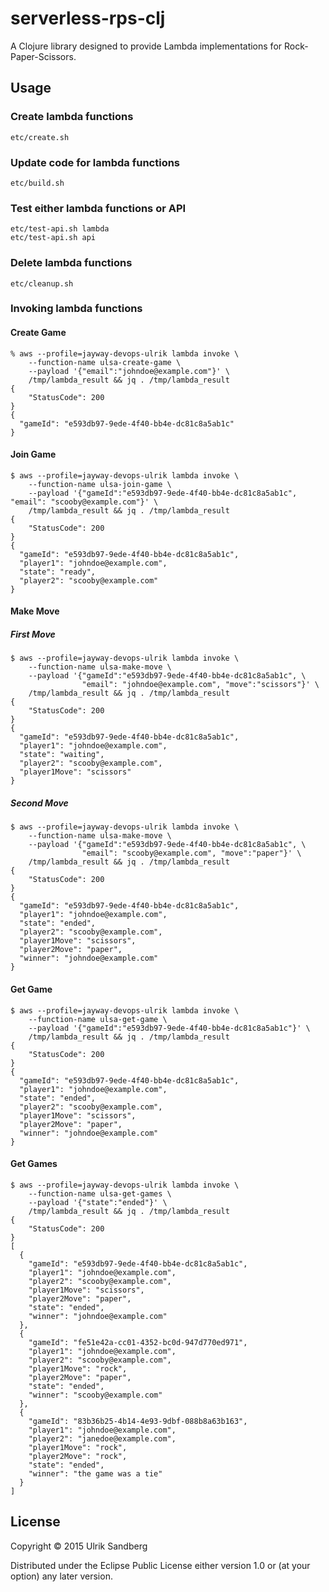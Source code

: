 # serverless-rps-clj

A Clojure library designed to provide Lambda implementations for Rock-Paper-Scissors.

## Usage

### Create lambda functions

    etc/create.sh
    
### Update code for lambda functions

    etc/build.sh
    
### Test either lambda functions or API

    etc/test-api.sh lambda
    etc/test-api.sh api
    
### Delete lambda functions

    etc/cleanup.sh
    
### Invoking lambda functions

#### Create Game

    % aws --profile=jayway-devops-ulrik lambda invoke \
        --function-name ulsa-create-game \
        --payload '{"email":"johndoe@example.com"}' \
        /tmp/lambda_result && jq . /tmp/lambda_result
    {
        "StatusCode": 200
    }
    {
      "gameId": "e593db97-9ede-4f40-bb4e-dc81c8a5ab1c"
    }

#### Join Game

    $ aws --profile=jayway-devops-ulrik lambda invoke \
        --function-name ulsa-join-game \
        --payload '{"gameId":"e593db97-9ede-4f40-bb4e-dc81c8a5ab1c", "email": "scooby@example.com"}' \
        /tmp/lambda_result && jq . /tmp/lambda_result
    {
        "StatusCode": 200
    }
    {
      "gameId": "e593db97-9ede-4f40-bb4e-dc81c8a5ab1c",
      "player1": "johndoe@example.com",
      "state": "ready",
      "player2": "scooby@example.com"
    }

#### Make Move

##### First Move

    $ aws --profile=jayway-devops-ulrik lambda invoke \
        --function-name ulsa-make-move \
        --payload '{"gameId":"e593db97-9ede-4f40-bb4e-dc81c8a5ab1c", \
                    "email": "johndoe@example.com", "move":"scissors"}' \
        /tmp/lambda_result && jq . /tmp/lambda_result 
    {
        "StatusCode": 200
    }
    {
      "gameId": "e593db97-9ede-4f40-bb4e-dc81c8a5ab1c",
      "player1": "johndoe@example.com",
      "state": "waiting",
      "player2": "scooby@example.com",
      "player1Move": "scissors"
    }

##### Second Move

    $ aws --profile=jayway-devops-ulrik lambda invoke \
        --function-name ulsa-make-move \
        --payload '{"gameId":"e593db97-9ede-4f40-bb4e-dc81c8a5ab1c", \
                    "email": "scooby@example.com", "move":"paper"}' \
        /tmp/lambda_result && jq . /tmp/lambda_result 
    {
        "StatusCode": 200
    }
    {
      "gameId": "e593db97-9ede-4f40-bb4e-dc81c8a5ab1c",
      "player1": "johndoe@example.com",
      "state": "ended",
      "player2": "scooby@example.com",
      "player1Move": "scissors",
      "player2Move": "paper",
      "winner": "johndoe@example.com"
    }

#### Get Game

    $ aws --profile=jayway-devops-ulrik lambda invoke \
        --function-name ulsa-get-game \
        --payload '{"gameId":"e593db97-9ede-4f40-bb4e-dc81c8a5ab1c"}' \
        /tmp/lambda_result && jq . /tmp/lambda_result 
    {
        "StatusCode": 200
    }
    {
      "gameId": "e593db97-9ede-4f40-bb4e-dc81c8a5ab1c",
      "player1": "johndoe@example.com",
      "state": "ended",
      "player2": "scooby@example.com",
      "player1Move": "scissors",
      "player2Move": "paper",
      "winner": "johndoe@example.com"
    }

#### Get Games

    $ aws --profile=jayway-devops-ulrik lambda invoke \
        --function-name ulsa-get-games \
        --payload '{"state":"ended"}' \
        /tmp/lambda_result && jq . /tmp/lambda_result 
    {
        "StatusCode": 200
    }
    [
      {
        "gameId": "e593db97-9ede-4f40-bb4e-dc81c8a5ab1c",
        "player1": "johndoe@example.com",
        "player2": "scooby@example.com",
        "player1Move": "scissors",
        "player2Move": "paper",
        "state": "ended",
        "winner": "johndoe@example.com"
      },
      {
        "gameId": "fe51e42a-cc01-4352-bc0d-947d770ed971",
        "player1": "johndoe@example.com",
        "player2": "scooby@example.com",
        "player1Move": "rock",
        "player2Move": "paper",
        "state": "ended",
        "winner": "scooby@example.com"
      },
      {
        "gameId": "83b36b25-4b14-4e93-9dbf-088b8a63b163",
        "player1": "johndoe@example.com",
        "player2": "janedoe@example.com",
        "player1Move": "rock",
        "player2Move": "rock",
        "state": "ended",
        "winner": "the game was a tie"
      }
    ]

## License

Copyright © 2015 Ulrik Sandberg

Distributed under the Eclipse Public License either version 1.0 or (at
your option) any later version.
